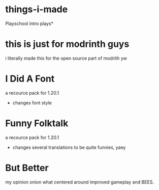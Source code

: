 # things-i-made
Playschool intro plays*

# this is just for modrinth guys
i literally made this for the open source part of modrith yw

# I Did A Font
a recource pack for 1.20.1
- changes font style

# Funny Folktalk
a recource pack for 1.20.1
- changes several translations to be quite funnies, yaey

# But Better
my opinion onion what
centered around improved gameplay and BEES.

